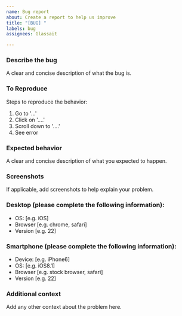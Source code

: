 ```yaml
---
name: Bug report
about: Create a report to help us improve
title: "[BUG] "
labels: bug
assignees: Glassait

---
```


### **Describe the bug**
A clear and concise description of what the bug is.

### **To Reproduce**
Steps to reproduce the behavior:
1. Go to '...'
2. Click on '....'
3. Scroll down to '....'
4. See error

### **Expected behavior**
A clear and concise description of what you expected to happen.

### **Screenshots**
If applicable, add screenshots to help explain your problem.

### **Desktop (please complete the following information):**
 - OS: [e.g. iOS]
 - Browser [e.g. chrome, safari]
 - Version [e.g. 22]

### **Smartphone (please complete the following information):**
 - Device: [e.g. iPhone6]
 - OS: [e.g. iOS8.1]
 - Browser [e.g. stock browser, safari]
 - Version [e.g. 22]

### **Additional context**
Add any other context about the problem here.
